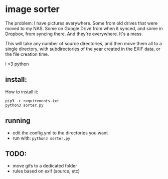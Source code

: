 # image sorter

The problem: I have pictures everywhere. Some from old drives that were moved to my NAS. Some on Google Drive from
 when it synced, and some in Dropbox, from syncing there. And they're everywhere. It's a mess.

This will take any number of source directories, and then move them all to a single directory, with subdirectories of
the year created in the EXIF data, or the file creation time.

i <3 python

## install:

How to install it:

```
pip3 -r requirements.txt
python3 sorter.py
```

## running

* edit the config.yml to the directories you want
* run with: `python3 sorter.py`

## TODO:

* move gifs to a dedicated folder
* rules based on exif (source, etc)
